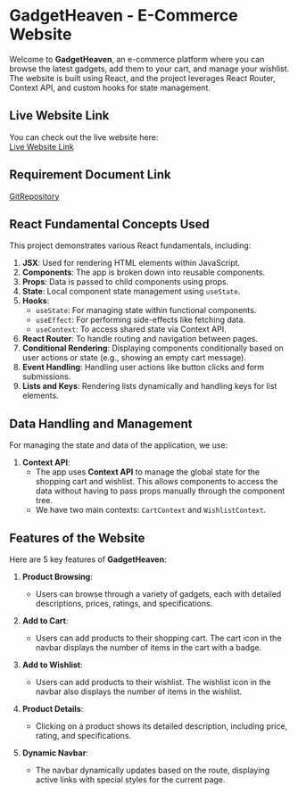 # GadgetHeaven - E-Commerce Website

Welcome to **GadgetHeaven**, an e-commerce platform where you can browse the latest gadgets, add them to your cart, and manage your wishlist. The website is built using React, and the project leverages React Router, Context API, and custom hooks for state management.

## Live Website Link

You can check out the live website here:  
[Live Website Link]()

## Requirement Document Link

[GitRepository](https://github.com/RakibHassan11/Dream-XI.git)

## React Fundamental Concepts Used

This project demonstrates various React fundamentals, including:
1. **JSX**: Used for rendering HTML elements within JavaScript.
2. **Components**: The app is broken down into reusable components.
3. **Props**: Data is passed to child components using props.
4. **State**: Local component state management using `useState`.
5. **Hooks**:
   - `useState`: For managing state within functional components.
   - `useEffect`: For performing side-effects like fetching data.
   - `useContext`: To access shared state via Context API.
6. **React Router**: To handle routing and navigation between pages.
7. **Conditional Rendering**: Displaying components conditionally based on user actions or state (e.g., showing an empty cart message).
8. **Event Handling**: Handling user actions like button clicks and form submissions.
9. **Lists and Keys**: Rendering lists dynamically and handling keys for list elements.

## Data Handling and Management

For managing the state and data of the application, we use:

1. **Context API**:
   - The app uses **Context API** to manage the global state for the shopping cart and wishlist. This allows components to access the data without having to pass props manually through the component tree.
   - We have two main contexts: `CartContext` and `WishlistContext`.
   

## Features of the Website

Here are 5 key features of **GadgetHeaven**:

1. **Product Browsing**: 
   - Users can browse through a variety of gadgets, each with detailed descriptions, prices, ratings, and specifications.

2. **Add to Cart**: 
   - Users can add products to their shopping cart. The cart icon in the navbar displays the number of items in the cart with a badge.
   
3. **Add to Wishlist**:
   - Users can add products to their wishlist. The wishlist icon in the navbar also displays the number of items in the wishlist.

4. **Product Details**: 
   - Clicking on a product shows its detailed description, including price, rating, and specifications.

5. **Dynamic Navbar**:
   - The navbar dynamically updates based on the route, displaying active links with special styles for the current page.


